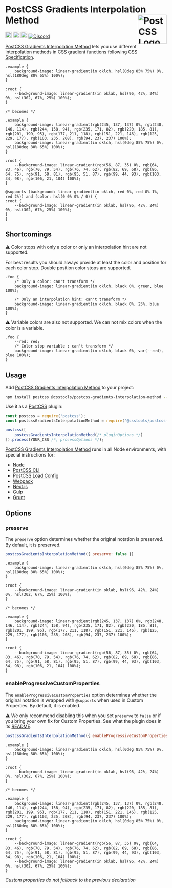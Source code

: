# PostCSS Gradients Interpolation Method [<img src="https://postcss.github.io/postcss/logo.svg" alt="PostCSS Logo" width="90" height="90" align="right">][PostCSS]

[<img alt="npm version" src="https://img.shields.io/npm/v/@csstools/postcss-gradients-interpolation-method.svg" height="20">][npm-url] [<img alt="CSS Standard Status" src="https://cssdb.org/images/badges/gradients-interpolation-method.svg" height="20">][css-url] [<img alt="Build Status" src="https://github.com/csstools/postcss-plugins/workflows/test/badge.svg" height="20">][cli-url] [<img alt="Discord" src="https://shields.io/badge/Discord-5865F2?logo=discord&logoColor=white">][discord]

[PostCSS Gradients Interpolation Method] lets you use different interpolation methods in CSS gradient functions following [CSS Specification].

```pcss
.example {
	background-image: linear-gradient(in oklch, hsl(0deg 85% 75%) 0%, hsl(180deg 80% 65%) 100%);
}

:root {
	--background-image: linear-gradient(in oklab, hsl(96, 42%, 24%) 0%, hsl(302, 67%, 25%) 100%);
}

/* becomes */

.example {
	background-image: linear-gradient(rgb(245, 137, 137) 0%, rgb(248, 146, 114), rgb(244, 158, 94), rgb(235, 171, 82), rgb(220, 185, 81), rgb(201, 199, 95), rgb(177, 211, 118), rgb(151, 221, 146), rgb(125, 229, 177), rgb(103, 235, 208), rgb(94, 237, 237) 100%);
	background-image: linear-gradient(in oklch, hsl(0deg 85% 75%) 0%, hsl(180deg 80% 65%) 100%);
}

:root {
	--background-image: linear-gradient(rgb(56, 87, 35) 0%, rgb(64, 83, 46), rgb(70, 79, 54), rgb(76, 74, 62), rgb(82, 69, 68), rgb(86, 64, 75), rgb(91, 58, 81), rgb(95, 51, 87), rgb(99, 44, 93), rgb(103, 34, 98), rgb(106, 21, 104) 100%);
}

@supports (background: linear-gradient(in oklch, red 0%, red 0% 1%, red 2%)) and (color: hsl(0 0% 0% / 0)) {
:root {
	--background-image: linear-gradient(in oklab, hsl(96, 42%, 24%) 0%, hsl(302, 67%, 25%) 100%);
}
}
```

## Shortcomings

⚠️ Color stops with only a color or only an interpolation hint are not supported.

For best results you should always provide at least the color and position for each color stop.
Double position color stops are supported.

```pcss
.foo {
	/* Only a color: can't transform */
	background-image: linear-gradient(in oklch, black 0%, green, blue 100%);

	/* Only an interpolation hint: can't transform */
	background-image: linear-gradient(in oklch, black 0%, 25%, blue 100%);
}
```

⚠️ Variable colors are also not supported.
We can not mix colors when the color is a variable.

```pcss
.foo {
	--red: red;
	/* Color stop variable : can't transform */
	background-image: linear-gradient(in oklch, black 0%, var(--red), blue 100%);
}
```

## Usage

Add [PostCSS Gradients Interpolation Method] to your project:

```bash
npm install postcss @csstools/postcss-gradients-interpolation-method --save-dev
```

Use it as a [PostCSS] plugin:

```js
const postcss = require('postcss');
const postcssGradientsInterpolationMethod = require('@csstools/postcss-gradients-interpolation-method');

postcss([
	postcssGradientsInterpolationMethod(/* pluginOptions */)
]).process(YOUR_CSS /*, processOptions */);
```

[PostCSS Gradients Interpolation Method] runs in all Node environments, with special
instructions for:

- [Node](INSTALL.md#node)
- [PostCSS CLI](INSTALL.md#postcss-cli)
- [PostCSS Load Config](INSTALL.md#postcss-load-config)
- [Webpack](INSTALL.md#webpack)
- [Next.js](INSTALL.md#nextjs)
- [Gulp](INSTALL.md#gulp)
- [Grunt](INSTALL.md#grunt)

## Options

### preserve

The `preserve` option determines whether the original notation
is preserved. By default, it is preserved.

```js
postcssGradientsInterpolationMethod({ preserve: false })
```

```pcss
.example {
	background-image: linear-gradient(in oklch, hsl(0deg 85% 75%) 0%, hsl(180deg 80% 65%) 100%);
}

:root {
	--background-image: linear-gradient(in oklab, hsl(96, 42%, 24%) 0%, hsl(302, 67%, 25%) 100%);
}

/* becomes */

.example {
	background-image: linear-gradient(rgb(245, 137, 137) 0%, rgb(248, 146, 114), rgb(244, 158, 94), rgb(235, 171, 82), rgb(220, 185, 81), rgb(201, 199, 95), rgb(177, 211, 118), rgb(151, 221, 146), rgb(125, 229, 177), rgb(103, 235, 208), rgb(94, 237, 237) 100%);
}

:root {
	--background-image: linear-gradient(rgb(56, 87, 35) 0%, rgb(64, 83, 46), rgb(70, 79, 54), rgb(76, 74, 62), rgb(82, 69, 68), rgb(86, 64, 75), rgb(91, 58, 81), rgb(95, 51, 87), rgb(99, 44, 93), rgb(103, 34, 98), rgb(106, 21, 104) 100%);
}
```

### enableProgressiveCustomProperties

The `enableProgressiveCustomProperties` option determines whether the original notation
is wrapped with `@supports` when used in Custom Properties. By default, it is enabled.

⚠️ We only recommend disabling this when you set `preserve` to `false` or if you bring your own fix for Custom Properties. See what the plugin does in its [README](https://github.com/csstools/postcss-plugins/tree/main/plugins/postcss-progressive-custom-properties#readme).

```js
postcssGradientsInterpolationMethod({ enableProgressiveCustomProperties: false })
```

```pcss
.example {
	background-image: linear-gradient(in oklch, hsl(0deg 85% 75%) 0%, hsl(180deg 80% 65%) 100%);
}

:root {
	--background-image: linear-gradient(in oklab, hsl(96, 42%, 24%) 0%, hsl(302, 67%, 25%) 100%);
}

/* becomes */

.example {
	background-image: linear-gradient(rgb(245, 137, 137) 0%, rgb(248, 146, 114), rgb(244, 158, 94), rgb(235, 171, 82), rgb(220, 185, 81), rgb(201, 199, 95), rgb(177, 211, 118), rgb(151, 221, 146), rgb(125, 229, 177), rgb(103, 235, 208), rgb(94, 237, 237) 100%);
	background-image: linear-gradient(in oklch, hsl(0deg 85% 75%) 0%, hsl(180deg 80% 65%) 100%);
}

:root {
	--background-image: linear-gradient(rgb(56, 87, 35) 0%, rgb(64, 83, 46), rgb(70, 79, 54), rgb(76, 74, 62), rgb(82, 69, 68), rgb(86, 64, 75), rgb(91, 58, 81), rgb(95, 51, 87), rgb(99, 44, 93), rgb(103, 34, 98), rgb(106, 21, 104) 100%);
	--background-image: linear-gradient(in oklab, hsl(96, 42%, 24%) 0%, hsl(302, 67%, 25%) 100%);
}
```

_Custom properties do not fallback to the previous declaration_

[cli-url]: https://github.com/csstools/postcss-plugins/actions/workflows/test.yml?query=workflow/test
[css-url]: https://cssdb.org/#gradients-interpolation-method
[discord]: https://discord.gg/bUadyRwkJS
[npm-url]: https://www.npmjs.com/package/@csstools/postcss-gradients-interpolation-method

[PostCSS]: https://github.com/postcss/postcss
[PostCSS Gradients Interpolation Method]: https://github.com/csstools/postcss-plugins/tree/main/plugins/postcss-gradients-interpolation-method
[CSS Specification]: https://drafts.csswg.org/css-images-4/#linear-gradients
